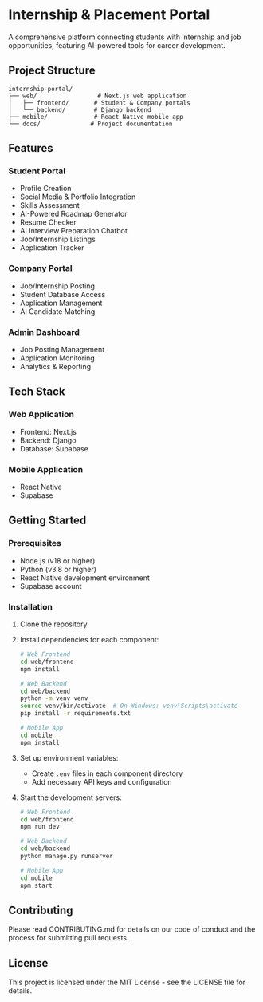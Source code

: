 # Internship & Placement Portal

A comprehensive platform connecting students with internship and job opportunities, featuring AI-powered tools for career development.

## Project Structure

```
internship-portal/
├── web/                 # Next.js web application
│   ├── frontend/       # Student & Company portals
│   └── backend/        # Django backend
├── mobile/             # React Native mobile app
└── docs/              # Project documentation
```

## Features

### Student Portal
- Profile Creation
- Social Media & Portfolio Integration
- Skills Assessment
- AI-Powered Roadmap Generator
- Resume Checker
- AI Interview Preparation Chatbot
- Job/Internship Listings
- Application Tracker

### Company Portal
- Job/Internship Posting
- Student Database Access
- Application Management
- AI Candidate Matching

### Admin Dashboard
- Job Posting Management
- Application Monitoring
- Analytics & Reporting

## Tech Stack

### Web Application
- Frontend: Next.js
- Backend: Django
- Database: Supabase

### Mobile Application
- React Native
- Supabase

## Getting Started

### Prerequisites
- Node.js (v18 or higher)
- Python (v3.8 or higher)
- React Native development environment
- Supabase account

### Installation

1. Clone the repository
2. Install dependencies for each component:
   ```bash
   # Web Frontend
   cd web/frontend
   npm install

   # Web Backend
   cd web/backend
   python -m venv venv
   source venv/bin/activate  # On Windows: venv\Scripts\activate
   pip install -r requirements.txt

   # Mobile App
   cd mobile
   npm install
   ```

3. Set up environment variables:
   - Create `.env` files in each component directory
   - Add necessary API keys and configuration

4. Start the development servers:
   ```bash
   # Web Frontend
   cd web/frontend
   npm run dev

   # Web Backend
   cd web/backend
   python manage.py runserver

   # Mobile App
   cd mobile
   npm start
   ```

## Contributing

Please read CONTRIBUTING.md for details on our code of conduct and the process for submitting pull requests.

## License

This project is licensed under the MIT License - see the LICENSE file for details. 